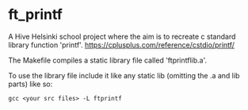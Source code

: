 # ft_printf

A Hive Helsinki school project where the aim is to recreate c standard library function 'printf'.
https://cplusplus.com/reference/cstdio/printf/

The Makefile compiles a static library file called 'ftprintflib.a'.

To use the library file include it like any static lib (omitting the .a and lib parts) like so:

```
gcc <your src files> -L ftprintf
```
